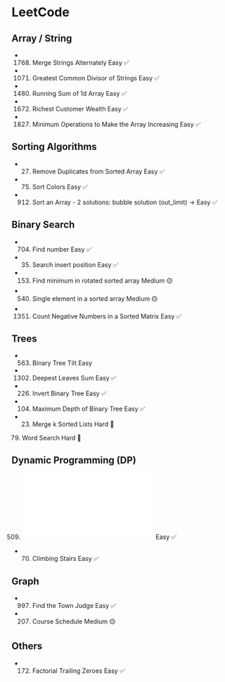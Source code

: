 # LeetCode

## Array / String

- 1768. Merge Strings Alternately
        Easy ✅

- 1071. Greatest Common Divisor of Strings
        Easy ✅
- 1480. Running Sum of 1d Array
        Easy ✅

- 1672. Richest Customer Wealth
        Easy ✅

- 1827. Minimum Operations to Make the Array Increasing
        Easy ✅

## Sorting Algorithms

- 27. Remove Duplicates from Sorted Array
      Easy ✅

- 75. Sort Colors
      Easy ✅

- 912. Sort an Array - 2 solutions: bubble solution (out_limit) ->
       Easy ✅

## Binary Search

- 704. Find number
       Easy ✅

- 35. Search insert position
      Easy ✅

- 153. Find minimum in rotated sorted array
       Medium 🟡

- 540. Single element in a sorted array
       Medium 🟡

- 1351. Count Negative Numbers in a Sorted Matrix
        Easy ✅

## Trees

- 563. Binary Tree Tilt
       Easy

- 1302. Deepest Leaves Sum
        Easy ✅

- 226. Invert Binary Tree
       Easy ✅

- 104. Maximum Depth of Binary Tree
       Easy ✅

- 23. Merge k Sorted Lists
      Hard 🛑

79. Word Search
    Hard 🛑

## Dynamic Programming (DP)

509. ![Fibonacci Number](./Fibonacci.java)
     Easy ✅

- 70. Climbing Stairs
      Easy ✅

## Graph

- 997. Find the Town Judge
       Easy ✅

- 207. Course Schedule
       Medium 🟡

## Others

- 172. Factorial Trailing Zeroes
       Easy ✅
